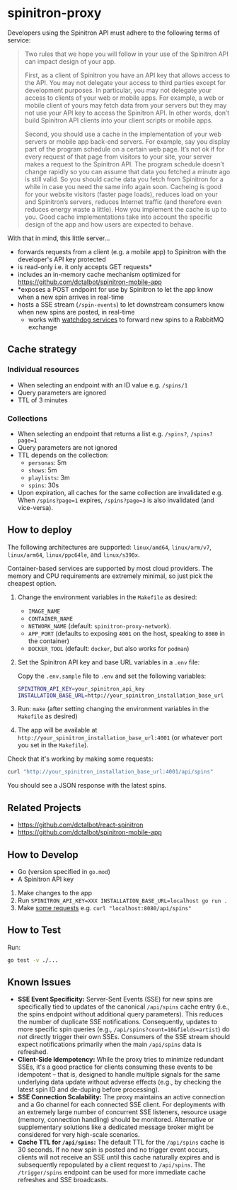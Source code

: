 # spinitron-proxy

Developers using the Spinitron API must adhere to the following terms of service:

> Two rules that we hope you will follow in your use of the Spinitron API can impact design of your app.
>
> First, as a client of Spinitron you have an API key that allows access to the API. You may not delegate your access to third parties except for development purposes. In particular, you may not delegate your access to clients of your web or mobile apps. For example, a web or mobile client of yours may fetch data from your servers but they may not use your API key to access the Spinitron API. In other words, don’t build Spinitron API clients into your client scripts or mobile apps.
>
> Second, you should use a cache in the implementation of your web servers or mobile app back-end servers. For example, say you display part of the program schedule on a certain web page. It’s not ok if for every request of that page from visitors to your site, your server makes a request to the Spinitron API. The program schedule doesn’t change rapidly so you can assume that data you fetched a minute ago is still valid. So you should cache data you fetch from Spinitron for a while in case you need the same info again soon. Cacheing is good for your website visitors (faster page loads), reduces load on your and Spinitron’s servers, reduces Internet traffic (and therefore even reduces energy waste a little). How you implement the cache is up to you. Good cache implementations take into account the specific design of the app and how users are expected to behave.

With that in mind, this little server...

- forwards requests from a client (e.g. a mobile app) to Spinitron with the developer's API key protected
- is read-only i.e. it only accepts GET requests*
- includes an in-memory cache mechanism optimized for <https://github.com/dctalbot/spinitron-mobile-app>
- *exposes a POST endpoint for use by Spinitron to let the app know when a new spin arrives in real-time
- hosts a SSE stream (`/spin-events`) to let downstream consumers know when new spins are posted, in real-time
  - works with [watchdog services](https://github.com/WBOR-91-1-FM/wbor-api-watchdog) to forward new spins to a RabbitMQ exchange

## Cache strategy

### Individual resources

- When selecting an endpoint with an ID value e.g. `/spins/1`
- Query parameters are ignored
- TTL of 3 minutes

### Collections

- When selecting an endpoint that returns a list e.g. `/spins?`, `/spins?page=1`
- Query parameters are not ignored
- TTL depends on the collection:
  - `personas`: 5m
  - `shows`: 5m
  - `playlists`: 3m
  - `spins`: 30s
- Upon expiration, all caches for the same collection are invalidated e.g. When `/spins?page=1` expires, `/spins?page=3` is also invalidated (and vice-versa).

## How to deploy

The following architectures are supported: `linux/amd64`, `linux/arm/v7`, `linux/arm64`, `linux/ppc64le`, and `linux/s390x`.

Container-based services are supported by most cloud providers. The memory and CPU requirements are extremely minimal, so just pick the cheapest option.

1. Change the environment variables in the `Makefile` as desired:
   - `IMAGE_NAME`
   - `CONTAINER_NAME`
   - `NETWORK_NAME` (default: `spinitron-proxy-network`).
   - `APP_PORT` (defaults to exposing `4001` on the host, speaking to `8080` in the container)
   - `DOCKER_TOOL` (default: `docker`, but also works for `podman`)
2. Set the Spinitron API key and base URL variables in a `.env` file:

    Copy the `.env.sample` file to `.env` and set the following variables:

    ```bash
    SPINITRON_API_KEY=your_spinitron_api_key
    INSTALLATION_BASE_URL=http://your_spinitron_installation_base_url
    ```

3. Run: `make` (after setting changing the environment variables in the `Makefile` as desired)
4. The app will be available at `http://your_spinitron_installation_base_url:4001` (or whatever port you set in the `Makefile`).

  Check that it's working by making some requests:

  ```bash
  curl "http://your_spinitron_installation_base_url:4001/api/spins"
  ```

  You should see a JSON response with the latest spins.

## Related Projects

- <https://github.com/dctalbot/react-spinitron>
- <https://github.com/dctalbot/spinitron-mobile-app>

## How to Develop

- Go (version specified in `go.mod`)
- A Spinitron API key

1. Make changes to the app
2. Run `SPINITRON_API_KEY=XXX INSTALLATION_BASE_URL=localhost go run .`
3. Make [some requests](https://spinitron.github.io/v2api/) e.g. `curl "localhost:8080/api/spins"`

## How to Test

Run:

```bash
go test -v ./...
```

## Known Issues

- **SSE Event Specificity:** Server-Sent Events (SSE) for new spins are specifically tied to updates of the canonical `/api/spins` cache entry (i.e., the spins endpoint without additional query parameters). This reduces the number of duplicate SSE notifications. Consequently, updates to more specific spin queries (e.g., `/api/spins?count=10&fields=artist`) do *not* directly trigger their own SSEs. Consumers of the SSE stream should expect notifications primarily when the main `/api/spins` data is refreshed.
- **Client-Side Idempotency:** While the proxy tries to minimize redundant SSEs, it's a good practice for clients consuming these events to be idempotent – that is, designed to handle multiple signals for the same underlying data update without adverse effects (e.g., by checking the latest spin ID and de-duping before processing).
- **SSE Connection Scalability:** The proxy maintains an active connection and a Go channel for each connected SSE client. For deployments with an extremely large number of concurrent SSE listeners, resource usage (memory, connection handling) should be monitored. Alternative or supplementary solutions like a dedicated message broker might be considered for very high-scale scenarios.
- **Cache TTL for `/api/spins`:** The default TTL for the `/api/spins` cache is 30 seconds. If no new spin is posted and no trigger event occurs, clients will not receive an SSE until this cache naturally expires and is subsequently repopulated by a client request to `/api/spins`. The `/trigger/spins` endpoint can be used for more immediate cache refreshes and SSE broadcasts.
